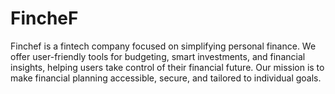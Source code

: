 # FincheF
Finchef is a fintech company focused on simplifying personal finance. We offer user-friendly tools for budgeting, smart investments, and financial insights, helping users take control of their financial future. Our mission is to make financial planning accessible, secure, and tailored to individual goals.
